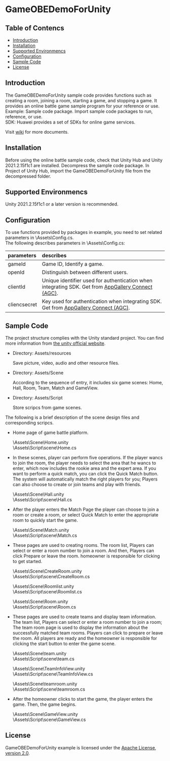 # GameOBEDemoForUnity

## Table of Contencs

* [Introduction](#Introduction)
* [Installation](#Installation)
* [Supported Environmencs](#Supported_Environmencs)
* [Configuration](#Configuration)
* [Sample Code](#Sample_Code)
* [License](#License)

<a id="Introduction"></a>

## Introduction

The GameOBEDemoForUnity sample code provides functions such as creating a room, joining a room, starting a game, and stopping a game. It provides an online battle game sample program for your reference or use.   
Example: Sample code package. Import sample code packages to run, reference, or use.   
SDK: Huawei provides a set of SDKs for online game services.

Visit [wiki](https://github.com/AppGalleryConnect/agc-GameOBE-demos/wiki) for more documents.

<a id="Installation"></a>

## Installation

Before using the online battle sample code, check that Unity Hub and Unity 2021.2.15f1c1 are installed.
Decompress the sample code package. In Project of Unity Hub, import the GameOBEDemoForUnity file from the decompressed folder.

<a id="Supported_Environmencs"></a>

## Supported Environmencs

Unity 2021.2.15f1c1 or a later version is recommended.

<a id="Configuration"></a>

## Configuration

To use functions provided by packages in example, you need to set related parameters in \Assets\Config.cs.   
The following describes parameters in \Assets\Config.cs:

| parameters | describes |
|:----- |:-------|
| gameId      |    Game ID, Identify a game. |
| openId      |  Distinguish between different users. |
| clientId    |  Unique identifier used for authentication when integrating SDK. Get from [AppGallery Connect (AGC)](https://developer.huawei.com/consumer/cn/service/josp/agc/index.html#/). |
| cliencsecret|  Key used for authentication when integrating SDK. Get from [AppGallery Connect (AGC)](https://developer.huawei.com/consumer/cn/service/josp/agc/index.html#/). |

<a id="Sample_Code"></a>

## Sample Code

The project structure complies with the Unity standard project. You can find more information
from [the unity official website](https://www.unity.cn/).

* Directory: Assets/resources

  Save picture, video, audio and other resource files.

* Directory: Assets/Scene

  According to the sequence of entry, it includes six game scenes: Home, Hall, Room, Team, Match and GameView.

* Directory: Assets/Script

  Store scripcs from game scenes.

The following is a brief description of the scene design files and corresponding scripcs.

* Home page of game battle platform.

  \Assets\Scene\Home.unity  
  \Assets\Script\scene\Home.cs

* In these scenes, player can perform five operations. If the player wancs to join the room, the player needs to select the area that he wancs to enter, which now includes the rookie area and the expert area. If you want to perform a quick match, you can click the Quick Match button. The system will automatically match the right players for you; Players can also choose to create or join teams and play with friends.

  \Assets\Scene\Hall.unity  
  \Assets\Script\scene\Hall.cs
 
* After the player enters the Match Page the player can choose to join a room or create a room, or select Quick Match to enter the appropriate room to quickly start the game.

  \Assets\Scene\Match.unity  
  \Assets\Script\scene\Match.cs
  
* These pages are used to creating rooms. The room list, Players can select or enter a room number to join a room. And then, Players can click Prepare or leave the room. homeowner is responsible for clicking  to get started.

  \Assets\Scene\CreateRoom.unity  
  \Assets\Script\scene\CreateRoom.cs
  
  \Assets\Scene\Roomlist.unity  
  \Assets\Script\scene\Roomlist.cs
  
  \Assets\Scene\Room.unity  
  \Assets\Script\scene\Room.cs
  
* These pages are used to create teams and display team information. The team list, Players can select or enter a room number to join a room; The team room page is used to display the information about the  successfully matched team rooms. Players can click to prepare or leave the room. All players are ready and the homeowner is responsible for clicking the start button to enter the game scene.

  \Assets\Scene\team.unity  
  \Assets\Script\scene\team.cs
  
  \Assets\Scene\TeamInfoView.unity  
  \Assets\Script\scene\TeamInfoView.cs
  
  \Assets\Scene\teamroom.unity  
  \Assets\Script\scene\teamroom.cs

* After the homeowner clicks to start the game, the player enters the game. Then, the game begins.

  \Assets\Scene\GameView.unity  
  \Assets\Script\scene\GameView.cs

<a id="License"></a>

## License

GameOBEDemoForUnity example is licensed under the [Apache License, version 2.0](http://www.apache.org/licenses/LICENSE-2.0).
